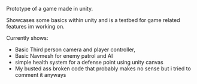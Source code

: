 Prototype of a game made in unity. 

Showcases some basics within unity and is a testbed for game related features im working on.

Currently shows: 
- Basic Third person camera and player controller, 
- Basic Navmesh for enemy patrol and AI
- simple health system for a defense point using unity canvas
- My busted ass broken code that probably makes no sense but i tried to comment it anyways

